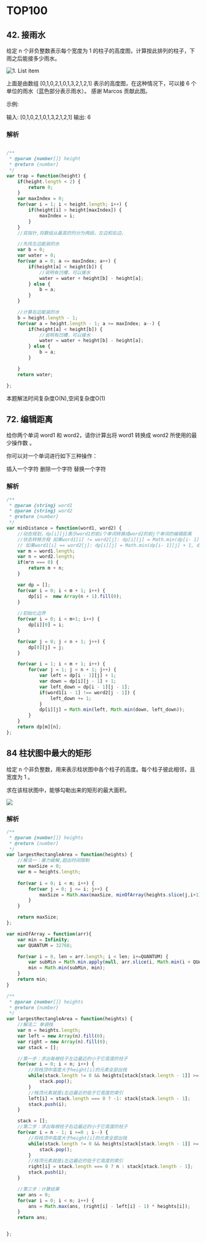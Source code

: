 # TOP100

## 42. 接雨水
给定 n 个非负整数表示每个宽度为 1 的柱子的高度图，计算按此排列的柱子，下雨之后能接多少雨水。

![1. List item](https://imgconvert.csdnimg.cn/aHR0cHM6Ly9hc3NldHMubGVldGNvZGUtY24uY29tL2FsaXl1bi1sYy11cGxvYWQvdXBsb2Fkcy8yMDE4LzEwLzIyL3JhaW53YXRlcnRyYXAucG5n?x-oss-process=image/format,png#pic_center)

上面是由数组 [0,1,0,2,1,0,1,3,2,1,2,1] 表示的高度图，在这种情况下，可以接 6 个单位的雨水（蓝色部分表示雨水）。 感谢 Marcos 贡献此图。

示例:

输入: [0,1,0,2,1,0,1,3,2,1,2,1]
输出: 6

### 解析
``` javascript

/**
 * @param {number[]} height
 * @return {number}
 */
var trap = function(height) {
    if(height.length < 2) {
        return 0;
    }
    var maxIndex = 0;
    for(var i = 1; i < height.length; i++) {
        if(height[i] > height[maxIndex]) {
            maxIndex = i;
        }
    }
    //双指针,将数组从最高的列分为两段，左边和右边，

    //先找左边能装的水
    var b = 0;
    var water = 0; 
    for(var a = 0; a <= maxIndex; a++) {
        if(height[a] < height[b]) {
            //说明有凹槽，可以接水
            water = water + height[b] - height[a];
        } else {
            b = a;
        }
    }

    //计算右边能装的水
    b = height.length - 1;
    for(var a = height.length - 1; a >= maxIndex; a--) {
        if(height[a] < height[b]) {
            //说明有凹槽，可以接水
            water = water + height[b] - height[a];
        } else {
            b = a;
        }

    }
    return water;

};

```
本题解法时间复杂度O(N),空间复杂度O(1)


## 72. 编辑距离
给你两个单词 word1 和 word2，请你计算出将 word1 转换成 word2 所使用的最少操作数 。

你可以对一个单词进行如下三种操作：

插入一个字符
删除一个字符
替换一个字符


### 解析
```javascript
/**
 * @param {string} word1
 * @param {string} word2
 * @return {number}
 */
var minDistance = function(word1, word2) {
    //动态规划，dp[i][j]表示word1的前i个单词转换成word2的前j个单词的编辑距离
    //状态转移方程 如果word1[i] != word2[j]: dp[i][j] = Math.min(dp[i- 1][j] + 1, dp[i][j - 1] + 1, dp[i - 1][j - 1] + 1),
    // 如果word1[i] == word2[j]: dp[i][j] = Math.min(dp[i- 1][j] + 1, dp[i][j - 1] + 1, dp[i - 1][j - 1]),
    var m = word1.length;
    var n = word2.length;
    if(m*n === 0) {
        return m + n;
    }

    var dp = [];
    for(var i = 0; i < m + 1; i++) {
        dp[i] =  new Array(n + 1).fill(0);
    }
    
    //初始化边界
    for(var i = 0; i < m+1; i++) {
        dp[i][0] = i;
    }

    for(var j = 0; j < n + 1; j++) {
        dp[0][j] = j;
    }

    for(var i = 1; i < m + 1; i++) {
        for(var j = 1; j < n + 1; j++) {
            var left = dp[i - 1][j] + 1;
            var down = dp[i][j - 1] + 1;
            var left_down = dp[i - 1][j - 1];
            if(word1[i - 1] !== word2[j - 1]) {
                left_down += 1;
            }
            dp[i][j] = Math.min(left, Math.min(down, left_down));
        }
    }
    return dp[m][n];
};

```





## 84 柱状图中最大的矩形
给定 n 个非负整数，用来表示柱状图中各个柱子的高度。每个柱子彼此相邻，且宽度为 1 。

求在该柱状图中，能够勾勒出来的矩形的最大面积。

![](https://assets.leetcode-cn.com/aliyun-lc-upload/uploads/2018/10/12/histogram.png)

### 解析
```javascript
/**
 * @param {number[]} heights
 * @return {number}
 */
var largestRectangleArea = function(heights) {
    //解法一：暴力破解,超出时间限制
    var maxSize = 0;
    var m = heights.length;
    
    for(var i = 0; i < m; i++) {
        for(var j = 0; j <= i; j++) {
            maxSize = Math.max(maxSize, minOfArray(heights.slice(j,i+1))*(i - j + 1) );        
        }
    }

    return maxSize;
};

var minOfArray = function(arr){
    var min = Infinity;
    var QUANTUM = 32768;

    for(var i = 0, len = arr.length; i < len; i+=QUANTUM) {
        var subMin = Math.min.apply(null, arr.slice(i, Math.min(i + QUANTUM, len)));
        min = Math.min(subMin, min);
    }
    return min;
}
```

```javascript
/**
 * @param {number[]} heights
 * @return {number}
 */
var largestRectangleArea = function(heights) {
    //解法二 单调栈
    var n = heights.length;
    var left = new Array(n).fill(0);
    var right = new Array(n).fill(0);
    var stack = [];

    //第一步：求出每根柱子左边最近的小于它高度的柱子
    for(var i = 0; i < n; i++) {
        //将栈顶中高度大于height[i]的元素全部出栈
        while(stack.length != 0 && heights[stack[stack.length - 1]] >= heights[i]) {
            stack.pop();
        }
        //栈顶元素就是i左边最近的低于它高度的索引
        left[i] = stack.length === 0 ? -1: stack[stack.length - 1];
        stack.push(i);
    }

    stack = [];
    //第二步：求出每根柱子右边最近的小于它高度的柱子
    for(var i = n - 1; i >=0 ; i--) {
        //将栈顶中高度大于height[i]的元素全部出栈
        while(stack.length != 0 && heights[stack[stack.length - 1]] >= heights[i]) {
            stack.pop();
        }
        //栈顶元素就是i左边最近的低于它高度的索引
        right[i] = stack.length === 0 ? n : stack[stack.length - 1];
        stack.push(i);
    }

    //第三步：计算结果
    var ans = 0;
    for(var i = 0; i < n; i++) {
        ans = Math.max(ans, (right[i] - left[i] - 1) * heights[i]);
    }
    return ans;


};

```
